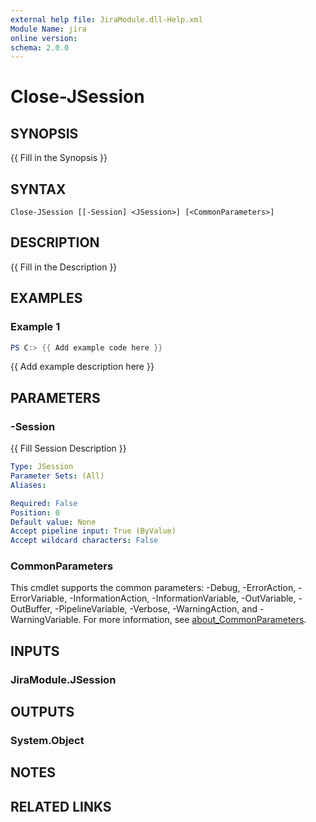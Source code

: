 ```yaml
---
external help file: JiraModule.dll-Help.xml
Module Name: jira
online version:
schema: 2.0.0
---
```


# Close-JSession

## SYNOPSIS
{{ Fill in the Synopsis }}

## SYNTAX

```
Close-JSession [[-Session] <JSession>] [<CommonParameters>]
```

## DESCRIPTION
{{ Fill in the Description }}

## EXAMPLES

### Example 1
```powershell
PS C:> {{ Add example code here }}
```

{{ Add example description here }}

## PARAMETERS

### -Session
{{ Fill Session Description }}

```yaml
Type: JSession
Parameter Sets: (All)
Aliases:

Required: False
Position: 0
Default value: None
Accept pipeline input: True (ByValue)
Accept wildcard characters: False
```

### CommonParameters
This cmdlet supports the common parameters: -Debug, -ErrorAction, -ErrorVariable, -InformationAction, -InformationVariable, -OutVariable, -OutBuffer, -PipelineVariable, -Verbose, -WarningAction, and -WarningVariable. For more information, see [about_CommonParameters](http://go.microsoft.com/fwlink/?LinkID=113216).

## INPUTS

### JiraModule.JSession

## OUTPUTS

### System.Object
## NOTES

## RELATED LINKS
